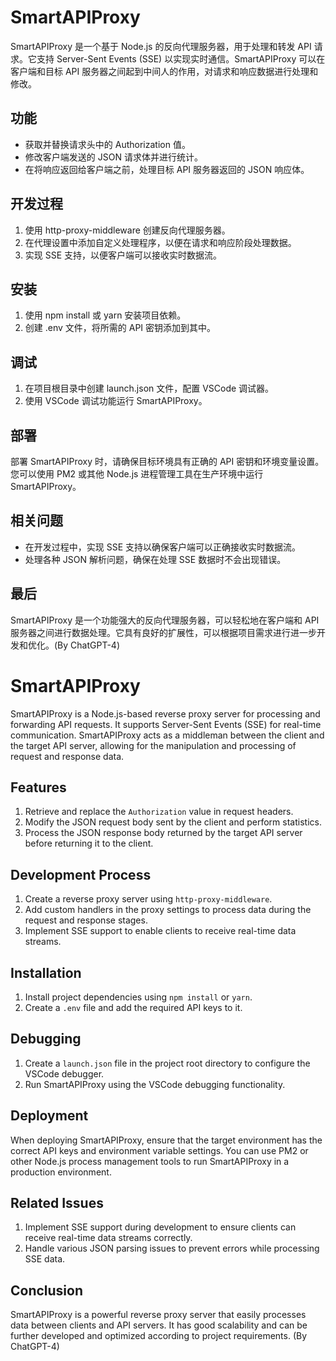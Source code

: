 # SmartAPIProxy

SmartAPIProxy 是一个基于 Node.js 的反向代理服务器，用于处理和转发 API 请求。它支持 Server-Sent Events (SSE) 以实现实时通信。SmartAPIProxy 可以在客户端和目标 API 服务器之间起到中间人的作用，对请求和响应数据进行处理和修改。

## 功能

* 获取并替换请求头中的 Authorization 值。
* 修改客户端发送的 JSON 请求体并进行统计。
* 在将响应返回给客户端之前，处理目标 API 服务器返回的 JSON 响应体。

## 开发过程

1. 使用 http-proxy-middleware 创建反向代理服务器。
2. 在代理设置中添加自定义处理程序，以便在请求和响应阶段处理数据。
3. 实现 SSE 支持，以便客户端可以接收实时数据流。

## 安装

1. 使用 npm install 或 yarn 安装项目依赖。
2. 创建 .env 文件，将所需的 API 密钥添加到其中。

## 调试

1. 在项目根目录中创建 launch.json 文件，配置 VSCode 调试器。
2. 使用 VSCode 调试功能运行 SmartAPIProxy。

## 部署

部署 SmartAPIProxy 时，请确保目标环境具有正确的 API 密钥和环境变量设置。您可以使用 PM2 或其他 Node.js 进程管理工具在生产环境中运行 SmartAPIProxy。

## 相关问题

* 在开发过程中，实现 SSE 支持以确保客户端可以正确接收实时数据流。
* 处理各种 JSON 解析问题，确保在处理 SSE 数据时不会出现错误。

## 最后

SmartAPIProxy 是一个功能强大的反向代理服务器，可以轻松地在客户端和 API 服务器之间进行数据处理。它具有良好的扩展性，可以根据项目需求进行进一步开发和优化。(By ChatGPT-4)

# SmartAPIProxy

SmartAPIProxy is a Node.js-based reverse proxy server for processing and forwarding API requests. It supports Server-Sent Events (SSE) for real-time communication. SmartAPIProxy acts as a middleman between the client and the target API server, allowing for the manipulation and processing of request and response data.

## Features

1. Retrieve and replace the `Authorization` value in request headers.
2. Modify the JSON request body sent by the client and perform statistics.
3. Process the JSON response body returned by the target API server before returning it to the client.

## Development Process

1. Create a reverse proxy server using `http-proxy-middleware`.
2. Add custom handlers in the proxy settings to process data during the request and response stages.
3. Implement SSE support to enable clients to receive real-time data streams.

## Installation

1. Install project dependencies using `npm install` or `yarn`.
2. Create a `.env` file and add the required API keys to it.

## Debugging

1. Create a `launch.json` file in the project root directory to configure the VSCode debugger.
2. Run SmartAPIProxy using the VSCode debugging functionality.

## Deployment

When deploying SmartAPIProxy, ensure that the target environment has the correct API keys and environment variable settings. You can use PM2 or other Node.js process management tools to run SmartAPIProxy in a production environment.

## Related Issues

1. Implement SSE support during development to ensure clients can receive real-time data streams correctly.
2. Handle various JSON parsing issues to prevent errors while processing SSE data.

## Conclusion

SmartAPIProxy is a powerful reverse proxy server that easily processes data between clients and API servers. It has good scalability and can be further developed and optimized according to project requirements. (By ChatGPT-4)

